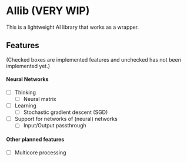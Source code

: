 # AIlib (VERY WIP)
This is a lightweight AI library that works as a wrapper. 

## Features
(Checked boxes are implemented features and unchecked has not been implemented yet.)

#### Neural Networks
- [ ] Thinking
	- [ ] Neural matrix
- [ ] Learning
	- [ ] Stochastic gradient descent (SGD)
- [ ] Support for networks of (neural) networks
	- [ ] Input/Output passthrough

#### Other planned features
- [ ] Multicore processing
